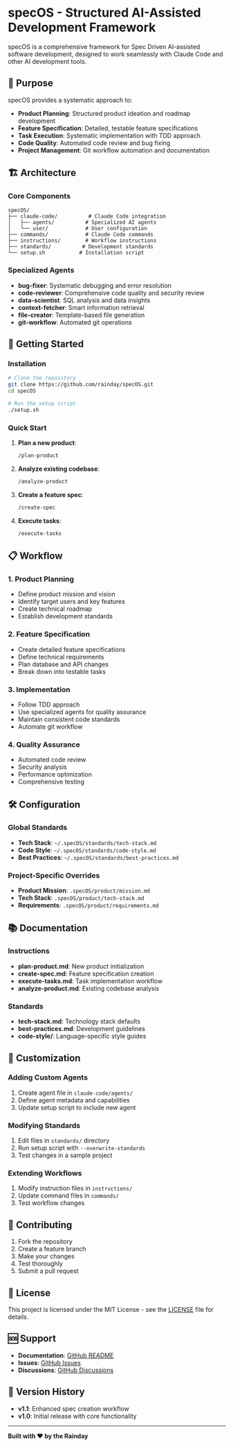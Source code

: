 # specOS - Structured AI-Assisted Development Framework

specOS is a comprehensive framework for Spec Driven AI-assisted software development, designed to work seamlessly with Claude Code and other AI development tools.

## 🎯 Purpose

specOS provides a systematic approach to:

- **Product Planning**: Structured product ideation and roadmap development
- **Feature Specification**: Detailed, testable feature specifications
- **Task Execution**: Systematic implementation with TDD approach
- **Code Quality**: Automated code review and bug fixing
- **Project Management**: Git workflow automation and documentation

## 🏗️ Architecture

### Core Components

```
specOS/
├── claude-code/          # Claude Code integration
│   ├── agents/          # Specialized AI agents
│   └── user/            # User configuration
├── commands/            # Claude Code commands
├── instructions/        # Workflow instructions
├── standards/          # Development standards
└── setup.sh           # Installation script
```

### Specialized Agents

- **bug-fixer**: Systematic debugging and error resolution
- **code-reviewer**: Comprehensive code quality and security review
- **data-scientist**: SQL analysis and data insights
- **context-fetcher**: Smart information retrieval
- **file-creator**: Template-based file generation
- **git-workflow**: Automated git operations

## 🚀 Getting Started

### Installation

```bash
# Clone the repository
git clone https://github.com/rainday/specOS.git
cd specOS

# Run the setup script
./setup.sh
```

### Quick Start

1. **Plan a new product**:

   ```bash
   /plan-product
   ```

2. **Analyze existing codebase**:

   ```bash
   /analyze-product
   ```

3. **Create a feature spec**:

   ```bash
   /create-spec
   ```

4. **Execute tasks**:
   ```bash
   /execute-tasks
   ```

## 📋 Workflow

### 1. Product Planning

- Define product mission and vision
- Identify target users and key features
- Create technical roadmap
- Establish development standards

### 2. Feature Specification

- Create detailed feature specifications
- Define technical requirements
- Plan database and API changes
- Break down into testable tasks

### 3. Implementation

- Follow TDD approach
- Use specialized agents for quality assurance
- Maintain consistent code standards
- Automate git workflow

### 4. Quality Assurance

- Automated code review
- Security analysis
- Performance optimization
- Comprehensive testing

## 🛠️ Configuration

### Global Standards

- **Tech Stack**: `~/.specOS/standards/tech-stack.md`
- **Code Style**: `~/.specOS/standards/code-style.md`
- **Best Practices**: `~/.specOS/standards/best-practices.md`

### Project-Specific Overrides

- **Product Mission**: `.specOS/product/mission.md`
- **Tech Stack**: `.specOS/product/tech-stack.md`
- **Requirements**: `.specOS/product/requirements.md`

## 📚 Documentation

### Instructions

- **plan-product.md**: New product initialization
- **create-spec.md**: Feature specification creation
- **execute-tasks.md**: Task implementation workflow
- **analyze-product.md**: Existing codebase analysis

### Standards

- **tech-stack.md**: Technology stack defaults
- **best-practices.md**: Development guidelines
- **code-style/**: Language-specific style guides

## 🔧 Customization

### Adding Custom Agents

1. Create agent file in `claude-code/agents/`
2. Define agent metadata and capabilities
3. Update setup script to include new agent

### Modifying Standards

1. Edit files in `standards/` directory
2. Run setup script with `--overwrite-standards`
3. Test changes in a sample project

### Extending Workflows

1. Modify instruction files in `instructions/`
2. Update command files in `commands/`
3. Test workflow changes

## 🤝 Contributing

1. Fork the repository
2. Create a feature branch
3. Make your changes
4. Test thoroughly
5. Submit a pull request

## 📄 License

This project is licensed under the MIT License - see the [LICENSE](LICENSE) file for details.

## 🆘 Support

- **Documentation**: [GitHub README](https://github.com/rainday/specOS)
- **Issues**: [GitHub Issues](https://github.com/rainday/specOS/issues)
- **Discussions**: [GitHub Discussions](https://github.com/rainday/specOS/discussions)

## 🔄 Version History

- **v1.1**: Enhanced spec creation workflow
- **v1.0**: Initial release with core functionality

---

**Built with ❤️ by the Rainday**
